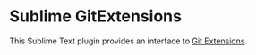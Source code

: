 Sublime GitExtensions
=====================

This Sublime Text plugin provides an interface to [Git Extensions].

[Git Extensions]: http://gitextensions.github.io/
